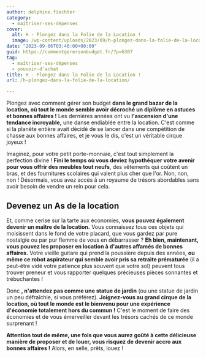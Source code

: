 ```yaml
---
author: delphine.fiechter
category:
  - maîtriser-ses-dépenses
cover:
  alt: H - Plongez dans la Folie de la Location !
  image: /wp-content/uploads/2023/09/h-plongez-dans-la-folie-de-la-location.png
date: "2023-09-06T03:46:00+00:00"
guid: https://commentgerersonbudget.fr/?p=6307
tag:
  - maîtriser-ses-dépenses
  - pouvoir-d'achat
title: H - Plongez dans la Folie de la Location !
url: /h-plongez-dans-la-folie-de-la-location/

---
```

Plongez avec comment gérer son budget **dans le grand bazar de la location, où tout le monde semble avoir décroché un diplôme en astuces et bonnes affaires !** Les dernières années ont vu **l'ascension d'une tendance incroyable,** une danse endiablée entre la location. C'est comme si la planète entière avait décidé de se lancer dans une compétition de chasse aux bonnes affaires, et je vous le dis, c'est un véritable cirque joyeux !

Imaginez, pour votre petit porte-monnaie, c'est tout simplement la perfection divine ! **Fini le temps où vous deviez hypothéquer votre avenir pour vous offrir des meubles tout neufs**, des vêtements qui coûtent un bras, et des fournitures scolaires qui valent plus cher que l'or. Non, non, non ! Désormais, vous avez accès à un royaume de trésors abordables sans avoir besoin de vendre un rein pour cela.

## Devenez un As de la location

Et, comme cerise sur la tarte aux économies, **vous pouvez également devenir un maître de la location.** Vous connaissez tous ces objets qui moisissent dans le fond de votre placard, que vous gardez par pure nostalgie ou par pur flemme de vous en débarrasser ? **Eh bien, maintenant, vous pouvez les proposer en location à d'autres affamés de bonnes affaires.** Votre vieille guitare qui prend la poussière depuis des années, **ou même ce robot aspirateur qui semble avoir pris sa retraite prématurée** (il a peut-être vidé votre patience plus souvent que votre sol) peuvent tous trouver preneur et vous rapporter quelques précieuses pièces sonnantes et trébuchantes !

Donc **, n'attendez pas comme une statue de jardin** (ou une statue de jardin un peu défraîchie, si vous préférez). **Joignez-vous au grand cirque de la location, où tout le monde est le bienvenu pour une expérience d'économie totalement hors du commun !** C'est le moment de faire des économies et de vous émerveiller devant les trésors cachés de ce monde surprenant !

**Attention tout de même, une fois que vous aurez goûté à cette délicieuse manière de proposer et de louer, vous risquez de devenir accro aux bonnes affaires !** Alors, en selle, prêts, louez !

